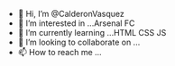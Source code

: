 - 👋 Hi, I’m @CalderonVasquez
- 👀 I’m interested in ...Arsenal FC
- 🌱 I’m currently learning ...HTML CSS JS
- 💞️ I’m looking to collaborate on ...
- 📫 How to reach me ...

<!---
CalderonVasquez/CalderonVasquez is a ✨ special ✨ repository because its `README.md` (this file) appears on your GitHub profile.
You can click the Preview link to take a look at your changes.
--->

